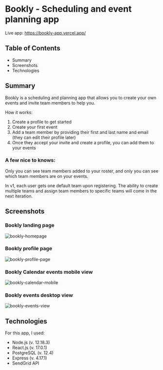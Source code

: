 # Bookly - Scheduling and event planning app

Live app: https://bookly-app.vercel.app/

## Table of Contents

- Summary
- Screenshots
- Technologies

## Summary

Bookly is a scheduling and planning app that allows you to
create your own events and invite team members to help you.

How it works:

1. Create a profile to get started
2. Create your first event
3. Add a team member by providing their first and last name and email (they can edit their profile later)
4. Once they accept your invite and create a profile, you can add them to your events

### A few nice to knows:

Only you can see team members added to your roster, and only you can see
which team members are on your events.

In v1, each user gets one default team upon registering. The ability to create multiple teams
and assign team members to specific teams will come in the next iteration.

## Screenshots

### Bookly landing page

![bookly-homepage](https://user-images.githubusercontent.com/60552605/106987620-7fcbfc80-6733-11eb-99ac-54057ae613cc.png)

### Bookly profile page

![bookly-profile-page](https://user-images.githubusercontent.com/60552605/106987683-a12ce880-6733-11eb-8914-95ab8efb40c0.png)

### Bookly Calendar events mobile view

![bookly-calendar-mobile](https://user-images.githubusercontent.com/60552605/106987713-ae49d780-6733-11eb-8dea-a1485a8c0f43.png)

### Bookly events desktop view

![bookly-events-view](https://user-images.githubusercontent.com/60552605/106987731-b99d0300-6733-11eb-9064-273083989d30.png)

## Technologies

For this app, I used:

- Node.js (v. 12.18.3)
- React.js (v. 17.0.1)
- PostgreSQL (v. 12.4)
- Express (v. 4.17.1)
- SendGrid API
